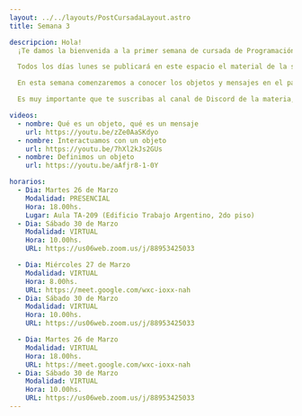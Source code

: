 ```yaml
---
layout: ../../layouts/PostCursadaLayout.astro
title: Semana 3

descripcion: Hola!
  ¡Te damos la bienvenida a la primer semana de cursada de Programación con Objetos 1!

  Todos los días lunes se publicará en este espacio el material de la semana en curso, donde encontrarás los videos de apoyo a la teoría, videos de clases virtuales, los ejercicios a realizar y los temas que vamos a estar viendo.

  En esta semana comenzaremos a conocer los objetos y mensajes en el paradigma de objetos. A continuación encontrarás videos que nos intruducen en el tema.

  Es muy importante que te suscribas al canal de Discord de la materia, las instrucciones están en la sección **[Inicio](/)** de esta página.

videos:
  - nombre: Qué es un objeto, qué es un mensaje
    url: https://youtu.be/zZe0AaSKdyo
  - nombre: Interactuamos con un objeto
    url: https://youtu.be/7hXl2kJs2GUs
  - nombre: Definimos un objeto
    url: https://youtu.be/aAfjr8-1-0Y

horarios:
  - Dia: Martes 26 de Marzo
    Modalidad: PRESENCIAL
    Hora: 18.00hs.
    Lugar: Aula TA-209 (Edificio Trabajo Argentino, 2do piso)
  - Dia: Sábado 30 de Marzo
    Modalidad: VIRTUAL
    Hora: 10.00hs.
    URL: https://us06web.zoom.us/j/88953425033

  - Dia: Miércoles 27 de Marzo
    Modalidad: VIRTUAL
    Hora: 8.00hs.
    URL: https://meet.google.com/wxc-ioxx-nah
  - Dia: Sábado 30 de Marzo
    Modalidad: VIRTUAL
    Hora: 10.00hs.
    URL: https://us06web.zoom.us/j/88953425033

  - Dia: Martes 26 de Marzo
    Modalidad: VIRTUAL
    Hora: 18.00hs.
    URL: https://meet.google.com/wxc-ioxx-nah
  - Dia: Sábado 30 de Marzo
    Modalidad: VIRTUAL
    Hora: 10.00hs.
    URL: https://us06web.zoom.us/j/88953425033
---
```

